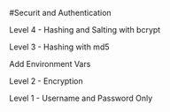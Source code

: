 #Securit and Authentication

Level 4 - Hashing and Salting with bcrypt

Level 3 - Hashing with md5

Add Environment Vars

Level 2 - Encryption

Level 1 - Username and Password Only

